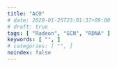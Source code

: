 ```yaml
---
title: "ACO"
# date: 2020-01-25T23:01:37+09:00
# draft: true
tags: [ "Radeon", "GCN", "RDNA" ]
keywords: [ "", ]
# categories: [ "", ]
noindex: false
---
```


